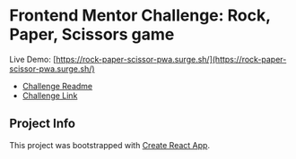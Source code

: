 
# Frontend Mentor Challenge: Rock, Paper, Scissors game

Live Demo: [https://rock-paper-scissor-pwa.surge.sh/](https://rock-paper-scissor-pwa.surge.sh/)

- [Challenge Readme](./design/README.md)
- [Challenge Link](https://www.frontendmentor.io/challenges/rock-paper-scissors-game-pTgwgvgH)

## Project Info

This project was bootstrapped with [Create React App](https://github.com/facebook/create-react-app).

